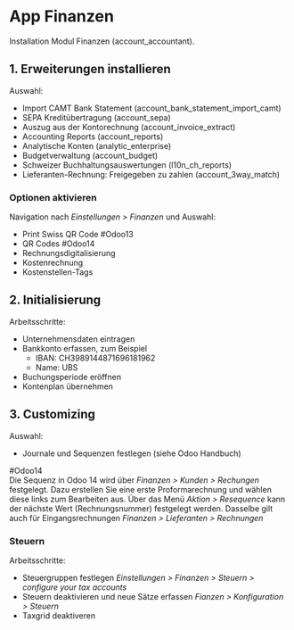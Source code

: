 # App Finanzen
Installation Modul Finanzen (account_accountant).

## 1. Erweiterungen installieren

Auswahl:
* Import CAMT Bank Statement (account_bank_statement_import_camt)
* SEPA Kreditübertragung (account_sepa)
* Auszug aus der Kontorechnung (account_invoice_extract)
* Accounting Reports (account_reports)
* Analytische Konten (analytic_enterprise)
* Budgetverwaltung (account_budget)
* Schweizer Buchhaltungsauswertungen (l10n_ch_reports)
* Lieferanten-Rechnung: Freigegeben zu zahlen (account_3way_match)

### Optionen aktivieren
Navigation nach *Einstellungen > Finanzen* und Auswahl:
* Print Swiss QR Code #Odoo13 
* QR Codes #Odoo14
* Rechnungsdigitalisierung
* Kostenrechnung
* Kostenstellen-Tags

## 2. Initialisierung

Arbeitsschritte:
*  Unternehmensdaten eintragen
*  Bankkonto erfassen, zum Beispiel
	*  IBAN: CH3989144871696181962
	*  Name: UBS
*  Buchungsperiode eröffnen
*  Kontenplan übernehmen

## 3. Customizing
Auswahl:
* Journale und Sequenzen festlegen (siehe Odoo Handbuch)

#Odoo14  
Die Sequenz in Odoo 14 wird über *Finanzen > Kunden > Rechungen* festgelegt. Dazu erstellen Sie eine erste Proformarechnung und wählen diese links zum Bearbeiten aus. Über das Menü *Aktion > Resequence* kann der nächste Wert (Rechnungsnummer) festgelegt werden. Dasselbe gilt auch für Eingangsrechnungen *Finanzen > Lieferanten > Rechnungen*

### Steuern

Arbeitsschritte:
* Steuergruppen festlegen *Einstellungen > Finanzen > Steuern > configure your tax accounts*
* Steuern deaktivieren und neue Sätze erfassen *Fianzen > Konfiguration > Steuern*
* Taxgrid deaktiveren